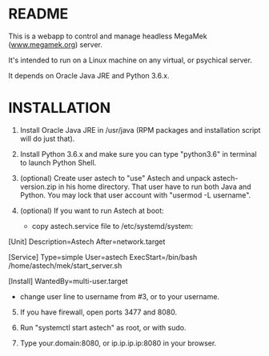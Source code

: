 # README #

This is a webapp to control and manage headless MegaMek (www.megamek.org) server.

It's intended to run on a Linux machine on any virtual, or psychical server.

It depends on Oracle Java JRE and Python 3.6.x.


# INSTALLATION #

1. Install Oracle Java JRE in /usr/java (RPM packages and installation script will do just that).

2. Install Python 3.6.x and make sure you can type "python3.6" in terminal to launch Python Shell.

3. (optional) Create user astech to "use" Astech and unpack astech-version.zip in his home directory.
   That user have to run both Java and Python.
   You may lock that user account with "usermod -L username".

4. (optional) If you want to run Astech at boot:
   - copy astech.service file to /etc/systemd/system:
   

[Unit]
Description=Astech
After=network.target

[Service]
Type=simple
User=astech
ExecStart=/bin/bash /home/astech/mek/start_server.sh

[Install]
WantedBy=multi-user.target


   - change user line to username from #3, or to your username.

5. If you have firewall, open ports 3477 and 8080.

6. Run "systemctl start astech" as root, or with sudo.

7. Type your.domain:8080, or ip.ip.ip.ip:8080 in your browser.
